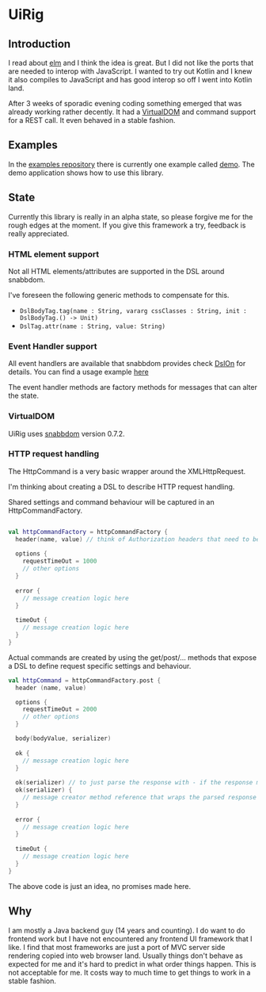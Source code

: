 # UiRig

## Introduction
I read about [elm](http://elm-lang.org/) and I think the idea is great. But I did not like the ports that are needed
to interop with JavaScript. I wanted to try out Kotlin and I knew it also compiles to JavaScript and has good interop
so off I went into Kotlin land. 

After 3 weeks of sporadic evening coding something emerged that was already working rather decently. 
It had a [VirtualDOM](https://github.com/snabbdom/snabbdom) and command support for a REST call. 
It even behaved in a stable fashion.
 
## Examples
In the [examples repository](https://github.com/teyckmans/ui-rig-examples) there is currently one example called [demo](https://github.com/teyckmans/ui-rig-examples/tree/master/demo).
The demo application shows how to use this library.

## State
Currently this library is really in an alpha state, so please forgive me for the rough edges at the moment.
If you give this framework a try, feedback is really appreciated.

### HTML element support
Not all HTML elements/attributes are supported in the DSL around snabbdom.

I've foreseen the following generic methods to compensate for this. 
* `DslBodyTag.tag(name : String, vararg cssClasses : String, init : DslBodyTag.() -> Unit)`
* `DslTag.attr(name : String, value: String)`

### Event Handler support
All event handlers are available that snabbdom provides check [DslOn](https://github.com/teyckmans/ui-rig/blob/master/ui-rig-core/src/main/kotlin/eu/rigeldev/uirig/view/DslOn.kt) for details. 
You can find a usage example [here](https://github.com/teyckmans/ui-rig/blob/master/ui-rig-core-test/src/main/kotlin/hello/HelloApp.kt)

The event handler methods are factory methods for messages that can alter the state.

### VirtualDOM
UiRig uses [snabbdom](https://github.com/snabbdom/snabbdom) version 0.7.2. 


### HTTP request handling
The HttpCommand is a very basic wrapper around the XMLHttpRequest.

I'm thinking about creating a DSL to describe HTTP request handling. 

Shared settings and command behaviour will be captured in an HttpCommandFactory.

```kotlin

val httpCommandFactory = httpCommandFactory {
  header(name, value) // think of Authorization headers that need to be set for all but the login request
  
  options {
    requestTimeOut = 1000
    // other options
  }
  
  error {
    // message creation logic here
  }
  
  timeOut {
    // message creation logic here
  }
}

```

Actual commands are created by using the get/post/... methods that expose a DSL to define request specific settings and behaviour.

```kotlin
val httpCommand = httpCommandFactory.post {
  header (name, value)

  options {
    requestTimeOut = 2000
    // other options
  }

  body(bodyValue, serializer)
  
  ok {
    // message creation logic here
  }
  
  ok(serializer) // to just parse the response with - if the response maps to a message
  ok(serializer) {
    // message creator method reference that wraps the parsed response
  }
  
  error {
    // message creation logic here
  }
  
  timeOut {
    // message creation logic here
  }
}

```

The above code is just an idea, no promises made here.

## Why

I am mostly a Java backend guy (14 years and counting). 
I do want to do frontend work but I have not encountered any frontend UI framework that I like. 
I find that most frameworks are just a port of MVC server side rendering copied into web browser land.
Usually things don't behave as expected for me and it's hard to predict in what order things happen. This is not acceptable for me. It costs way to much time to get things to work in a stable fashion.
